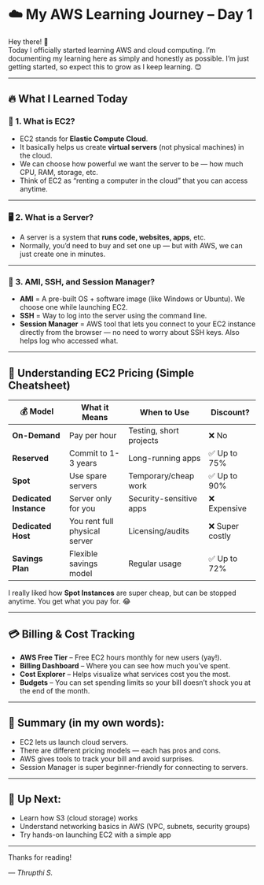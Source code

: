# ☁️ My AWS Learning Journey – Day 1

Hey there! 👋  
Today I officially started learning AWS and cloud computing. I’m documenting my learning here as simply and honestly as possible. I’m just getting started, so expect this to grow as I keep learning. 😊

---

## 🔥 What I Learned Today

### 🚀 1. What is EC2?
- EC2 stands for **Elastic Compute Cloud**.
- It basically helps us create **virtual servers** (not physical machines) in the cloud.
- We can choose how powerful we want the server to be — how much CPU, RAM, storage, etc.
- Think of EC2 as “renting a computer in the cloud” that you can access anytime.

---

### 🖥️ 2. What is a Server?
- A server is a system that **runs code, websites, apps**, etc.
- Normally, you’d need to buy and set one up — but with AWS, we can just create one in minutes.

---

### 🔐 3. AMI, SSH, and Session Manager?
- **AMI** = A pre-built OS + software image (like Windows or Ubuntu). We choose one while launching EC2.
- **SSH** = Way to log into the server using the command line.
- **Session Manager** = AWS tool that lets you connect to your EC2 instance directly from the browser — no need to worry about SSH keys. Also helps log who accessed what.

---

## 🧠 Understanding EC2 Pricing (Simple Cheatsheet)

| 💰 Model | What it Means | When to Use | Discount? |
|---------|----------------|--------------|------------|
| **On-Demand** | Pay per hour | Testing, short projects | ❌ No |
| **Reserved** | Commit to 1-3 years | Long-running apps | ✅ Up to 75% |
| **Spot** | Use spare servers | Temporary/cheap work | ✅ Up to 90% |
| **Dedicated Instance** | Server only for you | Security-sensitive apps | ❌ Expensive |
| **Dedicated Host** | You rent full physical server | Licensing/audits | ❌ Super costly |
| **Savings Plan** | Flexible savings model | Regular usage | ✅ Up to 72% |

I really liked how **Spot Instances** are super cheap, but can be stopped anytime. You get what you pay for. 😂

---

## 💳 Billing & Cost Tracking

- **AWS Free Tier** – Free EC2 hours monthly for new users (yay!).
- **Billing Dashboard** – Where you can see how much you’ve spent.
- **Cost Explorer** – Helps visualize what services cost you the most.
- **Budgets** – You can set spending limits so your bill doesn’t shock you at the end of the month.

---

## 📝 Summary (in my own words):
- EC2 lets us launch cloud servers.
- There are different pricing models — each has pros and cons.
- AWS gives tools to track your bill and avoid surprises.
- Session Manager is super beginner-friendly for connecting to servers.

---

## 📅 Up Next:
- Learn how S3 (cloud storage) works
- Understand networking basics in AWS (VPC, subnets, security groups)
- Try hands-on launching EC2 with a simple app

---

Thanks for reading! 

— *Thrupthi S.*
